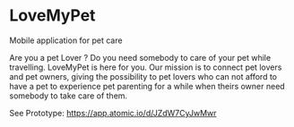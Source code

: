 # LoveMyPet
Mobile application for pet care 

Are you a pet Lover ? Do you need somebody to care of your pet while travelling.
LoveMyPet is here for you. 
Our mission is to connect pet lovers and pet owners, giving the possibility to pet lovers who can not afford to have a pet to experience pet parenting for a while when theirs owner need somebody to take care of them.

See Prototype:
https://app.atomic.io/d/JZdW7CyJwMwr
